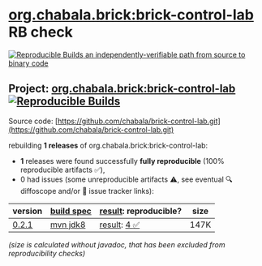 [org.chabala.brick:brick-control-lab](https://central.sonatype.com/artifact/org.chabala.brick/brick-control-lab/versions) RB check
=======

[![Reproducible Builds](https://reproducible-builds.org/images/logos/rb.svg) an independently-verifiable path from source to binary code](https://reproducible-builds.org/)

## Project: [org.chabala.brick:brick-control-lab](https://central.sonatype.com/artifact/org.chabala.brick/brick-control-lab/versions) [![Reproducible Builds](https://img.shields.io/endpoint?url=https://raw.githubusercontent.com/jvm-repo-rebuild/reproducible-central/master/content/org/chabala/brick/brick-control-lab/badge.json)](https://github.com/jvm-repo-rebuild/reproducible-central/blob/master/content/org/chabala/brick/brick-control-lab/README.md)

Source code: [https://github.com/chabala/brick-control-lab.git](https://github.com/chabala/brick-control-lab.git)

rebuilding **1 releases** of org.chabala.brick:brick-control-lab:
- **1** releases were found successfully **fully reproducible** (100% reproducible artifacts :white_check_mark:),
- 0 had issues (some unreproducible artifacts :warning:, see eventual :mag: diffoscope and/or :memo: issue tracker links):

| version | [build spec](/BUILDSPEC.md) | [result](https://reproducible-builds.org/docs/jvm/): reproducible? | size |
| -- | --------- | ------ | -- |
| [0.2.1](https://central.sonatype.com/artifact/org.chabala.brick/brick-control-lab/0.2.1/pom) | [mvn jdk8](brick-control-lab-0.2.1.buildspec) | [result](brick-control-lab-0.2.1.buildinfo): [4 :white_check_mark: ](brick-control-lab-0.2.1.buildcompare) | 147K |

<i>(size is calculated without javadoc, that has been excluded from reproducibility checks)</i>
